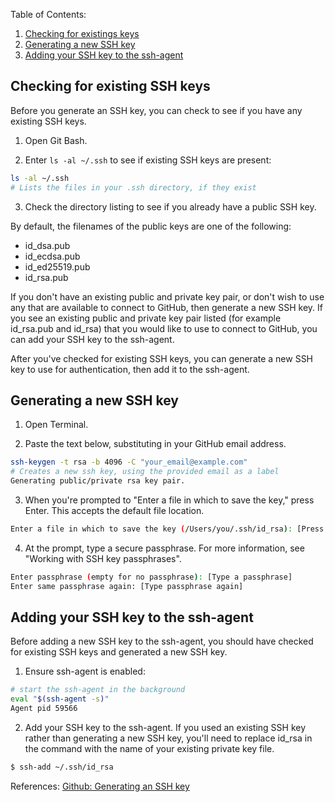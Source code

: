 Table of Contents:

1. [Checking for existings keys](#checking-for-existing-ssh-keys)
2. [Generating a new SSH key](#generating-a-new-ssh-key)
3. [Adding your SSH key to the ssh-agent](#adding-your-ssh-key-to-the-ssh-agent)

Checking for existing SSH keys
------------------------------

Before you generate an SSH key, you can check to see if you have any existing SSH keys.

1. Open Git Bash.

2. Enter `ls -al ~/.ssh` to see if existing SSH keys are present:

  ```bash
  ls -al ~/.ssh
  # Lists the files in your .ssh directory, if they exist
  ```

3. Check the directory listing to see if you already have a public SSH key.

By default, the filenames of the public keys are one of the following:

* id_dsa.pub
* id_ecdsa.pub
* id_ed25519.pub
* id_rsa.pub

If you don't have an existing public and private key pair, or don't wish to use any that are available to connect to GitHub, then generate a new SSH key.
If you see an existing public and private key pair listed (for example id_rsa.pub and id_rsa) that you would like to use to connect to GitHub, you can add your SSH key to the ssh-agent.


After you've checked for existing SSH keys, you can generate a new SSH key to use for authentication, then add it to the ssh-agent.

Generating a new SSH key
-------------------------

1. Open Terminal.

2. Paste the text below, substituting in your GitHub email address.

  ```bash
  ssh-keygen -t rsa -b 4096 -C "your_email@example.com"
  # Creates a new ssh key, using the provided email as a label
  Generating public/private rsa key pair.
  ```

3. When you're prompted to "Enter a file in which to save the key," press Enter. This accepts the default file location.

  ```bash
  Enter a file in which to save the key (/Users/you/.ssh/id_rsa): [Press enter]
  ```

4. At the prompt, type a secure passphrase. For more information, see "Working with SSH key passphrases".

  ```bash
  Enter passphrase (empty for no passphrase): [Type a passphrase]
  Enter same passphrase again: [Type passphrase again]
  ```

Adding your SSH key to the ssh-agent
------------------------------------

Before adding a new SSH key to the ssh-agent, you should have checked for existing SSH keys and generated a new SSH key.

1. Ensure ssh-agent is enabled:

  ```bash
  # start the ssh-agent in the background
  eval "$(ssh-agent -s)"
  Agent pid 59566
  ```

2. Add your SSH key to the ssh-agent. If you used an existing SSH key rather than generating a new SSH key, you'll need to replace id_rsa in the command with the name of your existing private key file.

  ```bash
  $ ssh-add ~/.ssh/id_rsa
  ```
  
  References: [Github: Generating an SSH key](https://help.github.com/articles/generating-an-ssh-key/)

